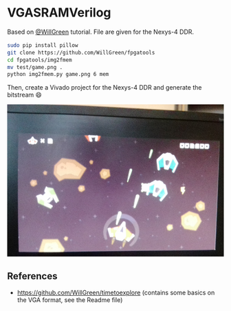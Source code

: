 # VGASRAMVerilog

Based on [@WillGreen](https://github.com/WillGreen/) tutorial. File are given for the Nexys-4 DDR.

```bash
sudo pip install pillow
git clone https://github.com/WillGreen/fpgatools
cd fpgatools/img2fmem
mv test/game.png .
python img2fmem.py game.png 6 mem
```

Then, create a Vivado project for the Nexys-4 DDR and generate the bitstream :smile:

![test](./docs/result.png)

## References

- https://github.com/WillGreen/timetoexplore (contains some basics on the VGA format, see the Readme file)